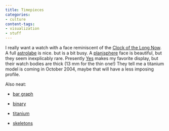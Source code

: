 ```yaml
---
title: Timepieces
categories:
- culture
content-tags:
- visualization
- stuff
---
```


I really want a watch with a face reminiscent of the [Clock of the Long Now][1].  A full [astrolabe][2] is nice. but is a bit busy.  A [planisphere][3] face is beautiful, but they seem inexplicably rare.  Presently [Yes][4] makes my favorite display, but their watch bodies are thick (13 mm for the thin one!)  They tell me a titanium model is coming in October 2004, maybe that will have a less imposing profile.

Also neat:


   [1]: http://www.longnow.org/10kclock/clkIdeas/dannyhillis/Rolfe1_00/LabeledFaceLo.jpg
   [2]: http://www.klaauwwatches.nl/OudeSite/astrolabium/description_UK.htm
   [3]: http://scientificsonline.com/product.asp_Q_pn_E_3123300
   [4]: http://www.yeswatch.com/

  * [bar graph][5]

  * [binary][6]

  * [titanium][7]

  * [skeletons][8]


   [5]: http://www.thinkgeek.com/gadgets/watches/6658/
   [6]: http://www.thinkgeek.com/gadgets/watches/6a17/
   [7]: https://commerce76.datapipe.com/skagen/store.asp?area=FullProduct&productID=34
   [8]: http://www.omega.ch/omega/mu_ltd_spe_3

